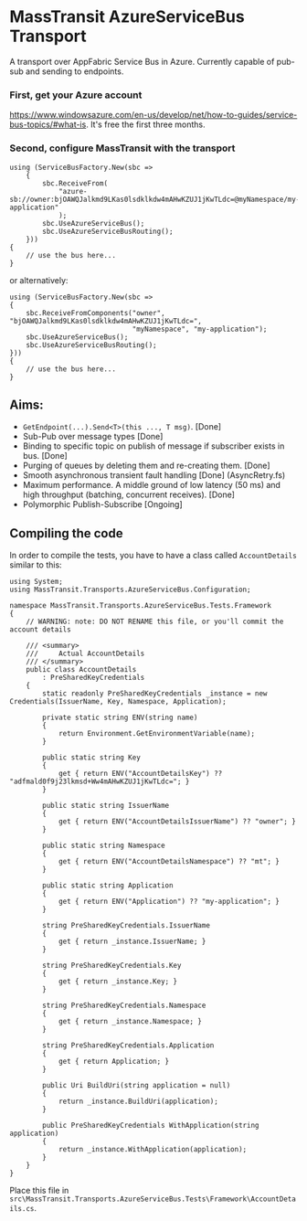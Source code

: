 # MassTransit AzureServiceBus Transport

A transport over AppFabric Service Bus in Azure. Currently capable of pub-sub and sending to endpoints.

### First, get your Azure account 

https://www.windowsazure.com/en-us/develop/net/how-to-guides/service-bus-topics/#what-is. It's free the first three months.

### Second, configure MassTransit with the transport

```
using (ServiceBusFactory.New(sbc =>
	{
		sbc.ReceiveFrom(
			"azure-sb://owner:bjOAWQJalkmd9LKas0lsdklkdw4mAHwKZUJ1jKwTLdc=@myNamespace/my-application"
			);
		sbc.UseAzureServiceBus();
		sbc.UseAzureServiceBusRouting();
	}))
{
	// use the bus here...
}
```

or alternatively:

```
using (ServiceBusFactory.New(sbc =>
{
	sbc.ReceiveFromComponents("owner", "bjOAWQJalkmd9LKas0lsdklkdw4mAHwKZUJ1jKwTLdc=", 
							  "myNamespace", "my-application");
	sbc.UseAzureServiceBus();
	sbc.UseAzureServiceBusRouting();
}))
{
	// use the bus here...
}
```

## Aims:

 * `GetEndpoint(...).Send<T>(this ..., T msg)`. [Done]
 * Sub-Pub over message types [Done]
 * Binding to specific topic on publish of message if subscriber exists in bus. [Done]
 * Purging of queues by deleting them and re-creating them. [Done]
 * Smooth asynchronous transient fault handling [Done] (AsyncRetry.fs)
 * Maximum performance. A middle ground of low latency (50 ms) and high throughput (batching, concurrent receives). [Done]
 * Polymorphic Publish-Subscribe [Ongoing] 
 
## Compiling the code

In order to compile the tests, you have to have a class called `AccountDetails` similar to this:

```
using System;
using MassTransit.Transports.AzureServiceBus.Configuration;

namespace MassTransit.Transports.AzureServiceBus.Tests.Framework
{
	// WARNING: note: DO NOT RENAME this file, or you'll commit the account details

	/// <summary>
	/// 	Actual AccountDetails
	/// </summary>
	public class AccountDetails
		: PreSharedKeyCredentials
	{
		static readonly PreSharedKeyCredentials _instance = new Credentials(IssuerName, Key, Namespace, Application);

		private static string ENV(string name)
		{
			return Environment.GetEnvironmentVariable(name);
		}

		public static string Key
		{
			get { return ENV("AccountDetailsKey") ?? "adfmald0f9j23lkmsd+Ww4mAHwKZUJ1jKwTLdc="; }
		}

		public static string IssuerName
		{
			get { return ENV("AccountDetailsIssuerName") ?? "owner"; }
		}

		public static string Namespace
		{
			get { return ENV("AccountDetailsNamespace") ?? "mt"; }
		}

		public static string Application
		{
			get { return ENV("Application") ?? "my-application"; }
		}

		string PreSharedKeyCredentials.IssuerName
		{
			get { return _instance.IssuerName; }
		}

		string PreSharedKeyCredentials.Key
		{
			get { return _instance.Key; }
		}

		string PreSharedKeyCredentials.Namespace
		{
			get { return _instance.Namespace; }
		}

		string PreSharedKeyCredentials.Application
		{
			get { return Application; }
		}

		public Uri BuildUri(string application = null)
		{
			return _instance.BuildUri(application);
		}

		public PreSharedKeyCredentials WithApplication(string application)
		{
			return _instance.WithApplication(application);
		}
	}
}
```

Place this file in `src\MassTransit.Transports.AzureServiceBus.Tests\Framework\AccountDetails.cs`.